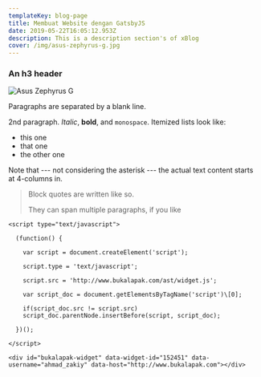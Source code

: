 ```yaml
---
templateKey: blog-page
title: Membuat Website dengan GatsbyJS
date: 2019-05-22T16:05:12.953Z
description: This is a description section's of xBlog
cover: /img/asus-zephyrus-g.jpg
---
```

### An h3 header

![Asus Zephyrus G](/img/asus-zephyrus-g.jpg "Best Laptop Gaming")

Paragraphs are separated by a blank line.

2nd paragraph. _Italic_, **bold**, and `monospace`. Itemized lists
look like:

* this one
* that one
* the other one

Note that --- not considering the asterisk --- the actual text
content starts at 4-columns in.

> Block quotes are
> written like so.
>
> They can span multiple paragraphs,
> if you like

```
<script type="text/javascript">

  (function() {

    var script = document.createElement('script');

    script.type = 'text/javascript';

    script.src = 'http://www.bukalapak.com/ast/widget.js';

    var script_doc = document.getElementsByTagName('script')\[0];

    if(script_doc.src != script.src)
    script_doc.parentNode.insertBefore(script, script_doc);

  })();

</script>
```

`<div id="bukalapak-widget" data-widget-id="152451" data-username="ahmad_zakiy" data-host="http://www.bukalapak.com"></div>`
